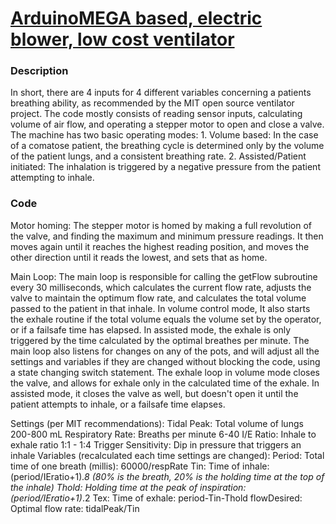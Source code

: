 <h1><u>ArduinoMEGA based, electric blower, low cost ventilator</u></h1>

<h3>Description</h3>
In short, there are 4 inputs for 4 different variables concerning a patients breathing ability, as recommended by the MIT open source ventilator 
project. The code mostly consists of reading sensor inputs, calculating volume of air flow, and operating a stepper motor to open and close a valve. 
The machine has two basic operating modes:
1. Volume based: In the case of a comatose patient, the breathing cycle is determined only by the volume of the patient lungs, and a consistent 
breathing rate.
2. Assisted/Patient initiated: The inhalation is triggered by a negative pressure from the patient attempting to inhale.

<h3>Code</h3>
Motor homing:
	The stepper motor is homed by making a full revolution of the valve, and finding the maximum and minimum pressure readings. It then moves 
again until it reaches the highest reading position, and moves the other direction until it reads the lowest, and sets that as home. 

Main Loop:
	The main loop is responsible for calling the getFlow subroutine every 30 milliseconds, which calculates the current flow rate, adjusts the 
valve to maintain the optimum flow rate, and calculates the total volume passed to the patient in that inhale. In volume control mode, It also 
starts the exhale routine if the total volume equals the volume set by the operator, or if a failsafe time has elapsed. In assisted mode, the exhale 
is only triggered by the time calculated by the optimal breathes per minute. The main loop also listens for changes on any of the pots, and will 
adjust all the settings and variables if they are changed without blocking the code, using a state changing switch statement. 
	The exhale loop in volume mode closes the valve, and allows for exhale only in the calculated time of the exhale. In assisted mode, it 
closes the valve as well, but doesn't open it until the patient attempts to inhale, or a failsafe time elapses.

Settings (per MIT recommendations):
	Tidal Peak: Total volume of lungs 200-800 mL
	Respiratory Rate: Breaths per minute 6-40
	I/E Ratio: Inhale to exhale ratio 1:1 - 1:4
	Trigger Sensitivity: Dip in pressure that triggers an inhale
Variables (recalculated each time settings are changed):
	Period: Total time of one breath (millis): 60000/respRate
	Tin: Time of inhale: (period/IEratio+1)*.8     (80% is the breath, 20% is the holding time at the top of the inhale)
	Thold: Holding time at the peak of inspiration: (period/IEratio+1)*.2
	Tex: Time of exhale: period-Tin-Thold
	flowDesired: Optimal flow rate: tidalPeak/Tin

